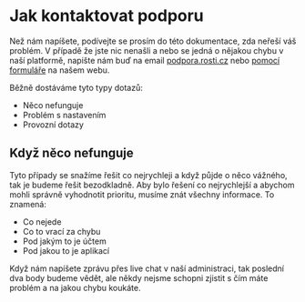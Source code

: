 # Jak kontaktovat podporu

Než nám napíšete, podívejte se prosím do této dokumentace, zda neřeší váš problém. V případě že jste nic nenašli a nebo se jedná o nějakou chybu v naší platformě, napište nám buď na email [podpora.rosti.cz](mailto:podpora@rosti.cz) nebo [pomocí formuláře](https://rosti.cz/kontakt/) na našem webu.

Běžně dostáváme tyto typy dotazů:

* Něco nefunguje
* Problém s nastavením
* Provozní dotazy

## Když něco nefunguje

Tyto případy se snažíme řešit co nejrychleji a když půjde o něco vážného, tak je budeme řešit bezodkladně. Aby bylo řešení co nejrychlejší a abychom mohli správně vyhodnotit prioritu, musíme znát všechny informace. To znamená:

* Co nejede
* Co to vrací za chybu
* Pod jakým to je účtem
* Pod jakou to je aplikací

Když nám napíšete zprávu přes live chat v naší administraci, tak poslední dva body budeme vědět, ale někdy nejsme schopni zjistit s čím máte problém a na jakou chybu koukáte.
